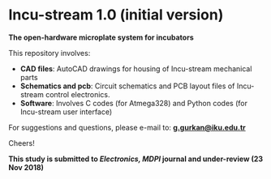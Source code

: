 # Incu-stream 1.0 (initial version)
**The open-hardware microplate system for incubators**

This repository involves:
  - **CAD files**: AutoCAD drawings for housing of Incu-stream mechanical parts
  - **Schematics and pcb**: Circuit schematics and PCB layout files of Incu-stream control electronics.
  - **Software**: Involves C codes (for Atmega328) and Python codes (for Incu-stream user interface)

For suggestions and questions, please e-mail to: **g.gurkan@iku.edu.tr**

Cheers!

 **This study is submitted to *Electronics, MDPI* journal and under-review (23 Nov 2018)**
  
